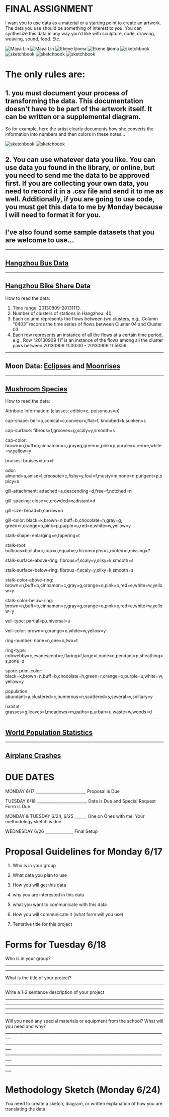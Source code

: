 # FINAL ASSIGNMENT


I want you to use data as a material or a starting point to create an artwork. The data you use should be something of interest to _you_.  You can synthesize this data in any way you'd like with sculpture, code, drawing, weaving, sound, food. Etc. 

![Maya Lin](https://github.com/AaratiAkkapeddi/CAA/blob/master/Assignments/FINAL_ASSIGNMENT/Screen%20Shot%202019-06-14%20at%207.35.47%20AM.png)
![Maya Lin](https://github.com/AaratiAkkapeddi/CAA/blob/master/Assignments/FINAL_ASSIGNMENT/Screen%20Shot%202019-06-14%20at%207.35.54%20AM.png)
![Ekene Ijioma](https://github.com/AaratiAkkapeddi/CAA/blob/master/Assignments/FINAL_ASSIGNMENT/Screen%20Shot%202019-06-14%20at%207.36.03%20AM.png)
![Ekene Ijioma](https://github.com/AaratiAkkapeddi/CAA/blob/master/Assignments/FINAL_ASSIGNMENT/Screen%20Shot%202019-06-14%20at%207.36.09%20AM.png)
![sketchbook](https://github.com/AaratiAkkapeddi/CAA/blob/master/Assignments/FINAL_ASSIGNMENT/arts-graphics-2008_1131915a.jpg)
![sketchbook](https://github.com/AaratiAkkapeddi/CAA/blob/master/Assignments/FINAL_ASSIGNMENT/2316420045_f5a1391a43-1.jpg)
![sketchbook](https://github.com/AaratiAkkapeddi/CAA/blob/master/Assignments/FINAL_ASSIGNMENT/IMG_3608.jpg)
![sketchbook](https://github.com/AaratiAkkapeddi/CAA/blob/master/Assignments/FINAL_ASSIGNMENT/IMG_3634.jpg)






# The only rules are: 

## 1. you must document your process of transforming the data. This documentation doesn't have to be part of the artwork itself. It can be written or a supplemental diagram.

So for example, here the artist clearly documents how she converts the information into numbers and then colors in these notes...

![sketchbook](https://github.com/AaratiAkkapeddi/CAA/blob/master/Assignments/FINAL_ASSIGNMENT/WechatIMG3.jpeg)
![sketchbook](https://github.com/AaratiAkkapeddi/CAA/blob/master/Assignments/FINAL_ASSIGNMENT/WechatIMG5.jpeg)




## 2. You can use whatever data you like. You can use data you found in the library, or online, but you need to send me the data to be approved first. If you are collecting your own data, you need to record it in a .csv file and send it to me as well. Additionally, if you are going to use code, you must get this data to me by Monday because I will need to format it for you.


## I've also found some sample datasets that you are welcome to use...
---------------------

## [Hangzhou Bus Data](https://raw.githubusercontent.com/AaratiAkkapeddi/CAA/master/Assignments/FINAL_ASSIGNMENT/SAMPLE_DATA/Hangzhou%20Bus%20Data/bus_data.js)

--------------------

## [Hangzhou Bike Share Data](https://raw.githubusercontent.com/AaratiAkkapeddi/CAA/master/Assignments/FINAL_ASSIGNMENT/SAMPLE_DATA/Hangzhou_bike_share_data/bike_share_data.js)

How to read the data:
1. Time range: 20130809-20131113.
2. Number of clusters of stations in Hangzhou: 40.
3. Each column represents the flows between two clusters, e.g., Column “0403” records the time series of flows between Cluster 04 and Cluster 03.
4. Each row represents an instance of all the flows at a certain time period, e.g., Row “20130909 11” is an instance of the flows among all the cluster pairs between 20130909 11:00:00 - 20130909 11:59:59.

--------------------

## Moon Data: [Eclipses](https://raw.githubusercontent.com/AaratiAkkapeddi/CAA/master/Assignments/FINAL_ASSIGNMENT/SAMPLE_DATA/Moon%20Data/eclipse_data.js) and [Moonrises](https://raw.githubusercontent.com/AaratiAkkapeddi/CAA/master/Assignments/FINAL_ASSIGNMENT/SAMPLE_DATA/Moon%20Data/moonrise.js)

--------------------

## [Mushroom Species](https://raw.githubusercontent.com/AaratiAkkapeddi/CAA/master/Assignments/FINAL_ASSIGNMENT/SAMPLE_DATA/Mushroom%20Species/mushrooms.js)
How to read the data:

Attribute Information: (classes: edible=e, poisonous=p)

cap-shape: bell=b,conical=c,convex=x,flat=f, knobbed=k,sunken=s

cap-surface: fibrous=f,grooves=g,scaly=y,smooth=s

cap-color: brown=n,buff=b,cinnamon=c,gray=g,green=r,pink=p,purple=u,red=e,white=w,yellow=y

bruises: bruises=t,no=f

odor: almond=a,anise=l,creosote=c,fishy=y,foul=f,musty=m,none=n,pungent=p,spicy=s

gill-attachment: attached=a,descending=d,free=f,notched=n

gill-spacing: close=c,crowded=w,distant=d

gill-size: broad=b,narrow=n

gill-color: black=k,brown=n,buff=b,chocolate=h,gray=g, green=r,orange=o,pink=p,purple=u,red=e,white=w,yellow=y

stalk-shape: enlarging=e,tapering=t

stalk-root: bulbous=b,club=c,cup=u,equal=e,rhizomorphs=z,rooted=r,missing=?

stalk-surface-above-ring: fibrous=f,scaly=y,silky=k,smooth=s

stalk-surface-below-ring: fibrous=f,scaly=y,silky=k,smooth=s

stalk-color-above-ring: brown=n,buff=b,cinnamon=c,gray=g,orange=o,pink=p,red=e,white=w,yellow=y

stalk-color-below-ring: brown=n,buff=b,cinnamon=c,gray=g,orange=o,pink=p,red=e,white=w,yellow=y

veil-type: partial=p,universal=u

veil-color: brown=n,orange=o,white=w,yellow=y

ring-number: none=n,one=o,two=t

ring-type: cobwebby=c,evanescent=e,flaring=f,large=l,none=n,pendant=p,sheathing=s,zone=z

spore-print-color: black=k,brown=n,buff=b,chocolate=h,green=r,orange=o,purple=u,white=w,yellow=y

population: abundant=a,clustered=c,numerous=n,scattered=s,several=v,solitary=y

habitat: grasses=g,leaves=l,meadows=m,paths=p,urban=u,waste=w,woods=d

--------------------

## [World Population Statistics](https://raw.githubusercontent.com/AaratiAkkapeddi/CAA/master/Assignments/FINAL_ASSIGNMENT/SAMPLE_DATA/Population/population.js)

--------------------

## [Airplane Crashes](https://raw.githubusercontent.com/AaratiAkkapeddi/CAA/master/Assignments/FINAL_ASSIGNMENT/SAMPLE_DATA/Airplane%20Crashes/airplane_crashes.js)



# DUE DATES

MONDAY 6/17 _________________________ Proposal is Due

TUESDAY 6/18 _________________________ Data is Due and Special Request Form is Due

MONDAY & TUESDAY 6/24, 6/25 ______ One on Ones with me, Your methodology sketch is due 

WEDNESDAY 6/26 ______________ Final Setup


# Proposal Guidelines for Monday 6/17


1. Who is in your group

2. What data you plan to use

3. How you will get this data

4. why you are interested in this data

5. what you want to communicate with this data

6. How you will communicate it (what form will you use) 

7. Tentative title for this project


# Forms for Tuesday 6/18

Who is in your group?
_________________________________________________________________________________
_________________________________________________________________________________

What is the title of your project?
_________________________________________________________________________________

Write a 1-2 sentence description of your project
_________________________________________________________________________________
_________________________________________________________________________________
_________________________________________________________________________________
_________________________________________________________________________________

Will you need any special materials or equipment from the school? What will you need and why? _________________________________________________________________________________ _________________________________________________________________________________ _________________________________________________________________________________ _________________________________________________________________________________

# Methodology Sketch (Monday 6/24)

You need to create a sketch, diagram, or written explanation of how you are translating the data 
